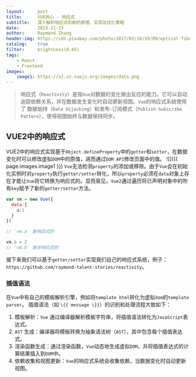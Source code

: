 ```yaml
---
layout:     post
title:      VUE核心 - 响应式
subtitle:   深入解析响应式机制的原理、实现及优化策略
date:       2023-11-23
author:     Raymond Zhang
header-img: https://cdn.pixabay.com/photo/2017/02/18/19/09/optical-fiber-2077976_1280.jpg
catalog:    true
filter:     brightness(0.45)
tags:
    - React
    - Frontend
images:
    image1: https://v2.cn.vuejs.org/images/data.png
---
```


> 响应式（`Reactivity`）是指`Vue`对数据的变化做出反应的能力。它可以自动追踪依赖关系，并在数据发生变化时自动更新视图。`Vue`的响应式系统使用了 数据劫持（`Data Hijacking`）和发布-订阅模式（`Publish-Subscribe Pattern`），使得视图始终与数据保持同步。

## VUE2中的响应式
VUE2中的响应式实现基于`Object.defineProperty`中的`getter`和`setter`，在数据变化时可以修改虚拟`DOM`中的原值，进而通过`DOM API`修改页面中的值。
![]({{ page.images.image1 }})
`Vue`无法检测`property`的添加或移除。由于`Vue`会在初始化实例时对`property`执行`getter/setter`转化，所以`property`必须在`data`对象上存在才能让`Vue`将它转换为响应式的。显而易见，`Vue2`通过遍历将已声明对象中的所有`key`赋予了新的`getter/setter`方法。
```javascript
var vm = new Vue({
  data:{
    a:1
  }
})

// `vm.a` 是响应式的

vm.b = 2
// `vm.b` 是非响应式的
```
接下来我们可以基于`getter/setter`实现我们自己的响应式系统，例子：`https://github.com/raymond-talent-stories/reactivity`。
### 插值语法
在`Vue`中有自己的模板解析引擎，例如将`template html`转化为虚拟`dom`的`template parser`。
插值语法（如 `\{{ message \}}`）的识别和处理流程大致如下：
1. 模板解析：`Vue` 通过编译器解析模板字符串，将插值语法转化为`JavaScript`表达式。
2. `AST` 生成：编译器将模板转换为抽象语法树（`AST`），其中包含每个插值表达式。
3. 渲染函数生成：通过渲染函数，`Vue`动态地生成虚拟`DOM`，并将插值表达式的计算结果插入到`DOM`中。
4. 依赖收集和视图更新：`Vue`的响应式系统会收集依赖，当数据变化时自动更新视图。